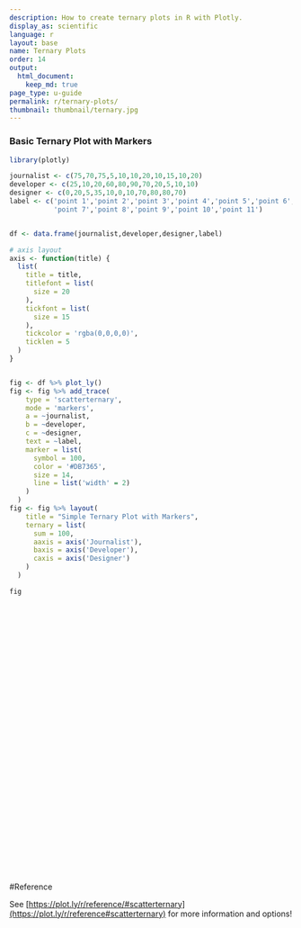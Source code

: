 ```yaml
---
description: How to create ternary plots in R with Plotly.
display_as: scientific
language: r
layout: base
name: Ternary Plots
order: 14
output:
  html_document:
    keep_md: true
page_type: u-guide
permalink: r/ternary-plots/
thumbnail: thumbnail/ternary.jpg
---
```



### Basic Ternary Plot with Markers


```r
library(plotly)

journalist <- c(75,70,75,5,10,10,20,10,15,10,20)
developer <- c(25,10,20,60,80,90,70,20,5,10,10)
designer <- c(0,20,5,35,10,0,10,70,80,80,70)
label <- c('point 1','point 2','point 3','point 4','point 5','point 6',
           'point 7','point 8','point 9','point 10','point 11')


df <- data.frame(journalist,developer,designer,label)

# axis layout
axis <- function(title) {
  list(
    title = title,
    titlefont = list(
      size = 20
    ),
    tickfont = list(
      size = 15
    ),
    tickcolor = 'rgba(0,0,0,0)',
    ticklen = 5
  )
}


fig <- df %>% plot_ly()
fig <- fig %>% add_trace(
    type = 'scatterternary',
    mode = 'markers',
    a = ~journalist,
    b = ~developer,
    c = ~designer,
    text = ~label,
    marker = list( 
      symbol = 100,
      color = '#DB7365',
      size = 14,
      line = list('width' = 2)
    )
  )
fig <- fig %>% layout(
    title = "Simple Ternary Plot with Markers",
    ternary = list(
      sum = 100,
      aaxis = axis('Journalist'),
      baxis = axis('Developer'),
      caxis = axis('Designer')
    )
  )

fig
```

<div id="htmlwidget-1429e170192710e13f0b" style="width:672px;height:480px;" class="plotly html-widget"></div>
<script type="application/json" data-for="htmlwidget-1429e170192710e13f0b">{"x":{"visdat":{"27576e37d16f":["function () ","plotlyVisDat"]},"cur_data":"27576e37d16f","attrs":{"27576e37d16f":{"alpha_stroke":1,"sizes":[10,100],"spans":[1,20],"type":"scatterternary","mode":"markers","a":{},"b":{},"c":{},"text":{},"marker":{"symbol":100,"color":"#DB7365","size":14,"line":{"width":2}},"inherit":true}},"layout":{"margin":{"b":40,"l":60,"t":25,"r":10},"title":"Simple Ternary Plot with Markers","ternary":{"sum":100,"aaxis":{"title":"Journalist","titlefont":{"size":20},"tickfont":{"size":15},"tickcolor":"rgba(0,0,0,0)","ticklen":5},"baxis":{"title":"Developer","titlefont":{"size":20},"tickfont":{"size":15},"tickcolor":"rgba(0,0,0,0)","ticklen":5},"caxis":{"title":"Designer","titlefont":{"size":20},"tickfont":{"size":15},"tickcolor":"rgba(0,0,0,0)","ticklen":5}},"hovermode":"closest","showlegend":false},"source":"A","config":{"showSendToCloud":false},"data":[{"type":"scatterternary","mode":"markers","a":[75,70,75,5,10,10,20,10,15,10,20],"b":[25,10,20,60,80,90,70,20,5,10,10],"c":[0,20,5,35,10,0,10,70,80,80,70],"text":["point 1","point 2","point 3","point 4","point 5","point 6","point 7","point 8","point 9","point 10","point 11"],"marker":{"color":"#DB7365","symbol":100,"size":14,"line":{"color":"rgba(31,119,180,1)","width":2}},"line":{"color":"rgba(31,119,180,1)"},"frame":null}],"highlight":{"on":"plotly_click","persistent":false,"dynamic":false,"selectize":false,"opacityDim":0.2,"selected":{"opacity":1},"debounce":0},"shinyEvents":["plotly_hover","plotly_click","plotly_selected","plotly_relayout","plotly_brushed","plotly_brushing","plotly_clickannotation","plotly_doubleclick","plotly_deselect","plotly_afterplot","plotly_sunburstclick"],"base_url":"https://plot.ly"},"evals":[],"jsHooks":[]}</script>

#Reference

See [https://plot.ly/r/reference/#scatterternary](https://plot.ly/r/reference#scatterternary) for more information and options!
